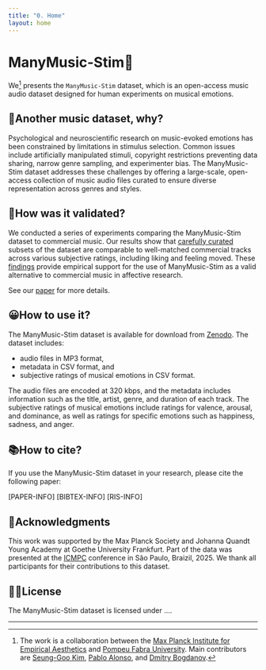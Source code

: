 ```yaml
---
title: "0. Home"
layout: home
---
```


# ManyMusic-Stim🎵
<!-- # ManyMusic-Stim: An Open-access Music Audio Dataset for Human Experiments on Musical Emotions -->

We[^1] presents the `ManyMusic-Stim` dataset, which is an open-access music audio dataset designed for human experiments on musical emotions.

## 🤔Another music dataset, why?
Psychological and neuroscientific research on music-evoked emotions has been constrained by limitations in stimulus selection. Common issues include artificially manipulated stimuli, copyright restrictions preventing data sharing, narrow genre sampling, and experimenter bias. The ManyMusic-Stim dataset addresses these challenges by offering a large-scale, open-access collection of music audio files curated to ensure diverse representation across genres and styles.

## 🔬How was it validated?
We conducted a series of experiments comparing the ManyMusic-Stim dataset to commercial music. Our results show that [carefully curated](/plots_music.html) subsets of the dataset are comparable to well-matched commercial tracks across various subjective ratings, including liking and feeling moved. These [findings](/plots_bhv.html) provide empirical support for the use of ManyMusic-Stim as a valid alternative to commercial music in affective research.

See our [paper] for more details.


## 😀How to use it?
The ManyMusic-Stim dataset is available for download from [Zenodo].
The dataset includes: 

- audio files in MP3 format, 
- metadata in CSV format, and 
- subjective ratings of musical emotions in CSV format.

The audio files are encoded at 320 kbps, and the metadata includes information such as the title, artist, genre, and duration of each track.
The subjective ratings of musical emotions include ratings for valence, arousal,
and dominance, as well as ratings for specific emotions such as happiness, sadness, and anger.

## 📚How to cite?
If you use the ManyMusic-Stim dataset in your research, please cite the following paper:

[PAPER-INFO]
[BIBTEX-INFO]
[RIS-INFO]

## 🙏Acknowledgments
This work was supported by the Max Planck Society and Johanna Quandt Young Academy at Goethe University Frankfurt. 
Part of the data was presented at the [ICMPC] conference in São Paulo, Braizil, 2025.
We thank all participants for their contributions to this dataset.

## 👩‍⚖️License
The ManyMusic-Stim dataset is licensed under ....


<!-- (CC BY-NC-SA 4.0 International License)[https://creativecommons.org/licenses/by-nc-sa/4.0/]. This means you are free to share and adapt the dataset for non-commercial purposes, as long as you give appropriate credit, provide a link to the license, and indicate if changes were made. You may not use the material for commercial purposes. -->

----

[^1]: The work is a collaboration between the [Max Planck Institute for Empirical Aesthetics](https://www.aesthetics.mpg.de/en.html) and [Pompeu Fabra University](https://www.upf.edu/web/mtg). Main contributors are [Seung-Goo Kim](https://github.com/seunggookim/), [Pablo Alonso](https://github.com/palonso), and [Dmitry Bogdanov](https://github.com/dbogdanov).


<!-- The dataset is part of the [ManyMusic project](https://www.aesthetics.mpg.de/en/research/projects/manymusic.html). -->

<!--
[Just the Docs]: https://just-the-docs.github.io/just-the-docs/
[GitHub Pages]: https://docs.github.com/en/pages
[README]: https://github.com/just-the-docs/just-the-docs-template/blob/main/README.md
[Jekyll]: https://jekyllrb.com
[GitHub Pages / Actions workflow]: https://github.blog/changelog/2022-07-27-github-pages-custom-github-actions-workflows-beta/
[use this template]: https://github.com/just-the-docs/just-the-docs-template/generate -->
[Zenodo]: https://zenodo.org/record/1234567
[paper]: paper-link
[ICMPC]: https://www.icmpc.org/
